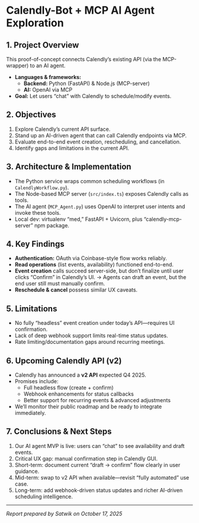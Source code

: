# Calendly-Bot + MCP AI Agent Exploration

## 1. Project Overview

This proof-of-concept connects Calendly’s existing API (via the MCP-wrapper) to an AI agent.

- **Languages & frameworks:**
  - **Backend:** Python (FastAPI) & Node.js (MCP-server)
  - **AI:** OpenAI via MCP
- **Goal:** Let users “chat” with Calendly to schedule/modify events.

## 2. Objectives

1. Explore Calendly’s current API surface.
2. Stand up an AI-driven agent that can call Calendly endpoints via MCP.
3. Evaluate end-to-end event creation, rescheduling, and cancellation.
4. Identify gaps and limitations in the current API.

## 3. Architecture & Implementation

- The Python service wraps common scheduling workflows (in `CalendlyWorkflow.py`).
- The Node-based MCP server (`src/index.ts`) exposes Calendly calls as tools.
- The AI agent (`MCP_Agent.py`) uses OpenAI to interpret user intents and invoke these tools.
- Local dev: virtualenv “med,” FastAPI + Uvicorn, plus “calendly-mcp-server” npm package.

## 4. Key Findings

- **Authentication:** OAuth via Coinbase-style flow works reliably.
- **Read operations** (list events, availability) functioned end-to-end.
- **Event creation** calls succeed server-side, but don’t finalize until user clicks “Confirm” in Calendly’s UI. 
  → Agents can draft an event, but the end user still must manually confirm.
- **Reschedule & cancel** possess similar UX caveats.

## 5. Limitations

- No fully “headless” event creation under today’s API—requires UI confirmation.
- Lack of deep webhook support limits real-time status updates.
- Rate limiting/documentation gaps around recurring meetings.

## 6. Upcoming Calendly API (v2)

- Calendly has announced a **v2 API** expected Q4 2025.
- Promises include:
  - Full headless flow (create + confirm)
  - Webhook enhancements for status callbacks
  - Better support for recurring events & advanced adjustments
- We’ll monitor their public roadmap and be ready to integrate immediately.

## 7. Conclusions & Next Steps

1. Our AI agent MVP is live: users can “chat” to see availability and draft events.
2. Critical UX gap: manual confirmation step in Calendly GUI.
3. Short-term: document current “draft → confirm” flow clearly in user guidance.
4. Mid-term: swap to v2 API when available—revisit “fully automated” use case.
5. Long-term: add webhook-driven status updates and richer AI-driven scheduling intelligence.

---

*Report prepared by Satwik on October 17, 2025*
